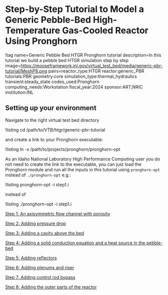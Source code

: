 # Step-by-Step Tutorial to Model a Generic Pebble-Bed High-Temperature Gas-Cooled Reactor Using Pronghorn

!tag name=Generic Pebble Bed HTGR Pronghorn tutorial
     description=In this tutorial we build a pebble bed HTGR simulation step by step
     image=https://mooseframework.inl.gov/virtual_test_bed/media/generic-pbr-tutorial/MeshP8.png
     pairs=reactor_type:HTGR
                       reactor:generic_PBR
                       tutorials:PBR
                       geometry:core
                       simulation_type:thermal_hydraulics
                       transient:steady_state
                       codes_used:Pronghorn
                       computing_needs:Workstation
                       fiscal_year:2024
                       sponsor:ART;NRIC
                       institution:INL

## Setting up your environment

Navigate to the right virtual test bed directory

!listing
cd /path/to/VTB/htgr/generic-pbr-tutorial

and create a link to your Pronghorn executable:

!listing
ln -s /path/to/projects/pronghorn/pronghorn-opt

As an Idaho National Laboratory High Performance Computing user you do not need to create the link to the executable, you can just load the Pronghorn module and run all the inputs in this tutorial using `pronghorn-opt` instead of `./pronghorn-opt` e.g.:

!listing
pronghorn-opt -i step1.i

instead of

!listing
./pronghorn-opt -i step1.i

[Step 1: An axisymmetric flow channel with porosity](generic-pbr-tutorial/step1.md)

[Step 2: Adding pressure drop](generic-pbr-tutorial/step2.md)

[Step 3: Adding a cavity above the bed](generic-pbr-tutorial/step3.md)

[Step 4: Adding a solid conduction equation and a heat source in the pebble-bed](generic-pbr-tutorial/step4.md)

[Step 5: Adding reflectors](generic-pbr-tutorial/step5.md)

[Step 6: Adding plenums and riser](generic-pbr-tutorial/step6.md)

[Step 7: Adding control rod bypass](generic-pbr-tutorial/step7.md)

[Step 8: Adding the outer parts of the reactor](generic-pbr-tutorial/step8.md)

